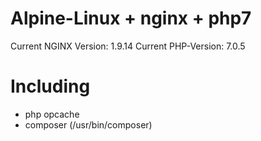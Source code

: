 # Alpine-Linux + nginx + php7
Current NGINX Version: 1.9.14
Current PHP-Version: 7.0.5

# Including
 - php opcache
 - composer (/usr/bin/composer)